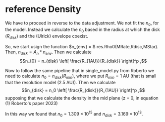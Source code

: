 # reference Density

We have to proceed in reverse to the data adjustment. We not fit the $n_0$, for the model.
Instead we calculate the $n_0$ based in the radius at which the disk ($R_{disk}$) and the (Ulrick) envelope coexist. 

So, we start usign the function $n_{env} = $ res.Rho0(MRate,Rdisc,MStar).
Then, $n_{disk} = A_n * n_{env}$. 
Then we calculate 
$$n_{0} = n_{disk} \left[ \frac{R_{1AU}}{R_{disk}} \right]^p ,$$ 


Now to follow the same pipeline that in single_model.py from Roberto we need to calculate $n_0 = n_{disk}(R_{min})$, where we put $R_{min} = 1$ AU (that is small that the resolution model (2.5 AU)).
Then we calculate 
$$n_{disk} = n_0 \left[ \frac{R_{disk}}{R_{1AU}} \right]^p ,$$ 
supposing that we calculate the density in the mid plane (z = 0, in equation (1) Roberto's paper 2023) 

In this way we found that $n_0 = 1.309 \times 10^{15}$
and $n_{disk} = 3.169 \times 10^{13}$.
